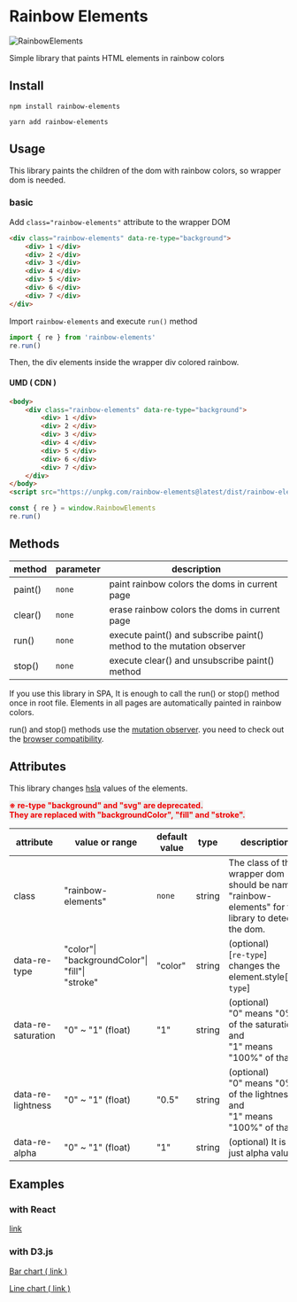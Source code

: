 # Rainbow Elements

  

![RainbowElements](https://user-images.githubusercontent.com/32071079/112425531-95e05b80-8d79-11eb-8093-8c3a5c53ece8.png)

  

Simple library that paints HTML elements in rainbow colors



## Install

```shell
npm install rainbow-elements
```

```shell
yarn add rainbow-elements
```

  

## Usage

This library paints the children of the dom with rainbow colors, so wrapper dom is needed.  

### basic

Add `class="rainbow-elements"` attribute to the wrapper DOM

```html
<div class="rainbow-elements" data-re-type="background">
    <div> 1 </div>
    <div> 2 </div>
    <div> 3 </div>
    <div> 4 </div>
    <div> 5 </div>
    <div> 6 </div>
    <div> 7 </div>
</div>
```

Import `rainbow-elements` and execute `run()` method

```js
import { re } from 'rainbow-elements'
re.run()
```

Then, the div elements inside the wrapper div colored rainbow.  

  

#### UMD ( CDN )

```html
<body>
    <div class="rainbow-elements" data-re-type="background">
        <div> 1 </div>
        <div> 2 </div>
        <div> 3 </div>
        <div> 4 </div>
        <div> 5 </div>
        <div> 6 </div>
        <div> 7 </div>
	</div>
</body>
<script src="https://unpkg.com/rainbow-elements@latest/dist/rainbow-elements.js"></script>
```

```js
const { re } = window.RainbowElements
re.run()
```

  

  

## Methods

| method  | parameter | description                                                  |
| ------- | --------- | ------------------------------------------------------------ |
| paint() | `none`    | paint rainbow colors the doms in current page                |
| clear() | `none`    | erase rainbow colors the doms in current page                |
| run()   | `none`    | execute paint() and subscribe paint() method to the mutation observer |
| stop()  | `none`    | execute clear() and unsubscribe paint() method               |

If you use this library in SPA, It is enough to call the run() or stop() method once in root file. Elements in all pages are automatically painted in rainbow colors.

run() and stop() methods use the [mutation observer](https://developer.mozilla.org/en-US/docs/Web/API/MutationObserver). you need to check out the [browser compatibility](https://developer.mozilla.org/en-US/docs/Web/API/MutationObserver#browser_compatibility).

  

## Attributes

This library changes [hsla](https://www.w3.org/wiki/CSS/Properties/color/HSLA) values of the elements.

**<span style="color:#ee0000; background-color:#eee">※ re-type "background" and "svg" are deprecated.<br />They are replaced with "backgroundColor", "fill" and "stroke".</span>**

| attribute          | value or range                                               | default value | type   | description                                                  |
| ------------------ | ------------------------------------------------------------ | ------------- | ------ | ------------------------------------------------------------ |
| class              | "rainbow-elements"                                           | `none`        | string | The class of the wrapper dom should be named "rainbow-elements" for the library to detect the dom. |
| data-re-type       | "color"\|<br />"backgroundColor"\|<br />"fill"\|<br />"stroke" | "color"       | string | (optional)<br /> [`re-type`] changes the element.style[`re-type`] |
| data-re-saturation | "0" ~ "1" (float)                                            | "1"           | string | (optional)<br />"0" means "0%" of the saturation and <br />"1" means "100%" of that. |
| data-re-lightness  | "0" ~ "1" (float)                                            | "0.5"         | string | (optional)<br />"0" means "0%" of the lightness and <br />"1" means "100%" of that. |
| data-re-alpha      | "0" ~ "1" (float)                                            | "1"           | string | (optional) It is just alpha value                            |



## Examples

### with React

[link](https://codesandbox.io/s/rainbow-elements-with-react-example-1lb2n?file=/package.json)  

### with D3.js

[Bar chart ( link )](https://codesandbox.io/s/compassionate-cartwright-zybb0?file=/src/index.js)

[Line chart ( link )](https://codesandbox.io/s/rainbow-elements-d3-line-chart-example-q9owt?file=/src/index.js)